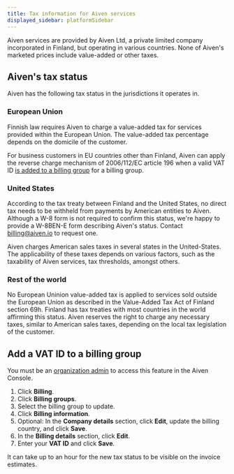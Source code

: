 ```yaml
---
title: Tax information for Aiven services
displayed_sidebar: platformSidebar
---
```


Aiven services are provided by Aiven Ltd, a private limited company incorporated in Finland, but operating in various countries. None of Aiven's marketed prices include value-added or other taxes.

## Aiven's tax status

Aiven has the following tax status in the jurisdictions it operates in.

### European Union

Finnish law requires Aiven to charge a value-added tax for services
provided within the European Union. The value-added tax percentage
depends on the domicile of the customer.

For business customers in EU countries other than Finland, Aiven can apply
the reverse charge mechanism of 2006/112/EC article 196 when a valid VAT
ID
[is added to a billing group](#add-a-vat-id-to-a-billing-group) for a billing group.

### United States
<!-- vale off -->
According to the tax treaty between Finland and the United States,
no direct tax needs to be withheld from payments by American entities to
Aiven. Although a W-8 form is not required to confirm this status,
we're happy to provide a W-8BEN-E form describing Aiven's status.
Contact [billing@aiven.io](mailto:billing@aiven.io) to request one.

Aiven charges American sales taxes in several states in the United-States. The
applicability of these taxes depends on various factors, such as the
taxability of Aiven services, tax thresholds, amongst others.

### Rest of the world

No European Uninion value-added tax is applied to services sold outside the
European Union as described in the Value-Added Tax Act of Finland section 69h.
Finland has tax treaties with most countries in the world affirming this status.
Aiven reserves the right to charge any necessary taxes, similar to American
sales taxes, depending on the local tax legislation of the customer.
<!-- vale on -->

## Add a VAT ID to a billing group

You must be an
[organization admin](/docs/platform/concepts/permissions#organization-roles-and-permissions)
to access this feature in the Aiven Console.

1.  Click **Billing**.
1.  Click **Billing groups**.
1.  Select the billing group to update.
1.  Click **Billing information**.
1.  Optional: In the **Company details** section, click **Edit**, update
    the billing country, and click **Save**.
1.  In the **Billing details** section, click **Edit**.
1.  Enter your **VAT ID** and click **Save**.

It can take up to an hour for the new tax status to be visible on the invoice estimates.
